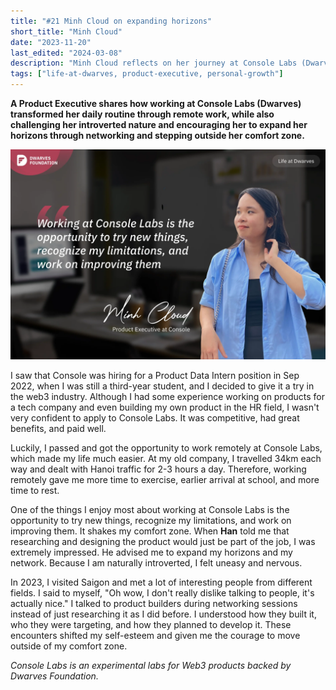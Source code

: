 ```yaml
---
title: "#21 Minh Cloud on expanding horizons"
short_title: "Minh Cloud"
date: "2023-11-20"
last_edited: "2024-03-08"
description: "Minh Cloud reflects on her journey at Console Labs (Dwarves), highlighting how remote work and encouragement to try new things helped her step out of her comfort zone"
tags: ["life-at-dwarves, product-executive, personal-growth"]
---
```


**A Product Executive shares how working at Console Labs (Dwarves) transformed her daily routine through remote work, while also challenging her introverted nature and encouraging her to expand her horizons through networking and stepping outside her comfort zone.**

![Minh Cloud - Product Executive at Console Labs](assets/notion-image-1744012271887-l0l3l.webp)

I saw that Console was hiring for a Product Data Intern position in Sep 2022, when I was still a third-year student, and I decided to give it a try in the web3 industry. Although I had some experience working on products for a tech company and even building my own product in the HR field, I wasn't very confident to apply to Console Labs. It was competitive, had great benefits, and paid well.

Luckily, I passed and got the opportunity to work remotely at Console Labs, which made my life much easier. At my old company, I travelled 34km each way and dealt with Hanoi traffic for 2-3 hours a day. Therefore, working remotely gave me more time to exercise, earlier arrival at school, and more time to rest.

One of the things I enjoy most about working at Console Labs is the opportunity to try new things, recognize my limitations, and work on improving them. It shakes my comfort zone. When **Han** told me that researching and designing the product would just be part of the job, I was extremely impressed. He advised me to expand my horizons and my network. Because I am naturally introverted, I felt uneasy and nervous.

In 2023, I visited Saigon and met a lot of interesting people from different fields. I said to myself, "Oh wow, I don't really dislike talking to people, it's actually nice." I talked to product builders during networking sessions instead of just researching it as I did before. I understood how they built it, who they were targeting, and how they planned to develop it. These encounters shifted my self-esteem and given me the courage to move outside of my comfort zone.

_Console Labs is an experimental labs for Web3 products backed by Dwarves Foundation._
